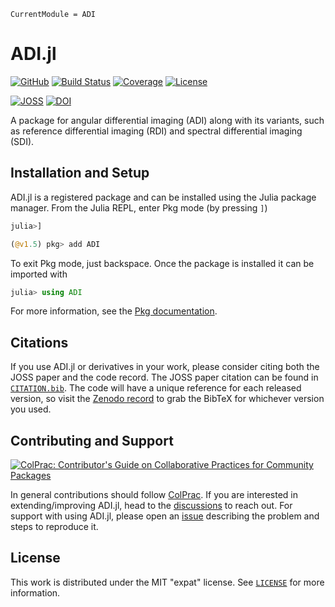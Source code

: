 ```@meta
CurrentModule = ADI
```

# ADI.jl

[![GitHub](https://img.shields.io/badge/Code-GitHub-black.svg)](https://github.com/juliahci/ADI.jl)
[![Build Status](https://github.com/juliahci/ADI.jl/workflows/CI/badge.svg?branch=master)](https://github.com/juliahci/ADI.jl/actions)
[![Coverage](https://codecov.io/gh/juliahci/ADI.jl/branch/master/graph/badge.svg)](https://codecov.io/gh/juliahci/ADI.jl)
[![License](https://img.shields.io/badge/License-MIT-yellow.svg)](https://opensource.org/licenses/MIT)

[![JOSS](https://joss.theoj.org/papers/32605be405e024fcbd15cd81dfdf9985/status.svg)](https://joss.theoj.org/papers/32605be405e024fcbd15cd81dfdf9985)
[![DOI](https://zenodo.org/badge/250468435.svg)](https://zenodo.org/badge/latestdoi/250468435)

A package for angular differential imaging (ADI) along with its variants, such as reference differential imaging (RDI) and spectral differential imaging (SDI).

## Installation and Setup

ADI.jl is a registered package and can be installed using the Julia package manager. From the Julia REPL, enter Pkg mode (by pressing `]`)

```julia
julia>]

(@v1.5) pkg> add ADI
```

To exit Pkg mode, just backspace. Once the package is installed it can be imported with

```julia
julia> using ADI
```

For more information, see the [Pkg documentation](https://docs.julialang.org/en/v1/stdlib/Pkg/).

## Citations

If you use ADI.jl or derivatives in your work, please consider citing both the JOSS paper and the code record. The JOSS paper citation can be found in [`CITATION.bib`](https://github.com/juliahci/ADI.jl/blob/master/CITATION.bib). The code will have a unique reference for each released version, so visit the [Zenodo record](https://doi.org/10.5281/zenodo.3977789) to grab the BibTeX for whichever version you used.

## Contributing and Support

[![ColPrac: Contributor's Guide on Collaborative Practices for Community Packages](https://img.shields.io/badge/ColPrac-Contributor's%20Guide-blueviolet)](https://github.com/SciML/ColPrac)

In general contributions should follow [ColPrac](https://github.com/SciML/ColPrac). If you are interested in extending/improving ADI.jl, head to the [discussions](https://github.com/JuliaHCI/ADI.jl/discussions) to reach out. For support with using ADI.jl, please open an [issue](https://github.com/JuliaHCI/ADI.jl/issues/new/) describing the problem and steps to reproduce it.

## License

This work is distributed under the MIT "expat" license. See [`LICENSE`](https://github.com/juliahci/ADI.jl/blob/master/LICENSE) for more information.
